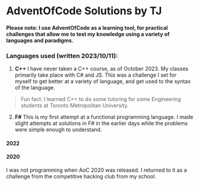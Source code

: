 # AdventOfCode Solutions by TJ

#### Please note: I use AdventOfCode as a learning tool, for practical challenges that allow me to test my knowledge using a variety of languages and paradigms.
### Languages used (written 2023/10/11):

1) **C++** I have never taken a C++ course, as of October 2023. My classes primarily take place with C# and JS. This was a challenge I set for myself to get better at a variety of language, and get used to the syntax of the language.

> Fun fact: I learned C++ to do some tutoring for some Engineering students at Toronto Metropolitan University.

2) **F#** This is my first attempt at a functional programming language. I made slight attempts at solutions in F# in the earlier days while the problems were simple enough to understand.

#### 2022

#### 2020
I was not programming when AoC 2020 was released. I returned to it as a challenge from the competitive hacking club from my school.



